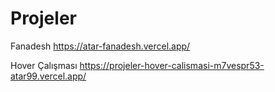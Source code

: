 # Projeler

Fanadesh
https://atar-fanadesh.vercel.app/


Hover Çalışması
https://projeler-hover-calismasi-m7vespr53-atar99.vercel.app/

